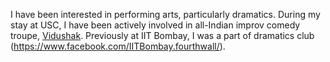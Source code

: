 I have been interested in performing arts, particularly dramatics. During my stay at USC, I have been actively involved in 
all-Indian improv comedy troupe, [Vidushak](https://www.facebook.com/usc.vidushak). Previously at IIT Bombay, I was a part of 
dramatics club (https://www.facebook.com/IITBombay.fourthwall/).
